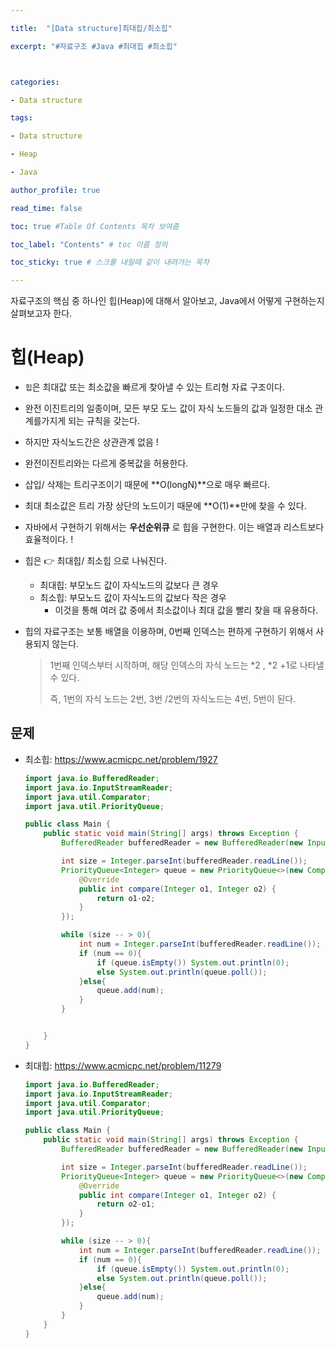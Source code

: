 ```yaml
---

title:  "[Data structure]최대힙/최소힙"

excerpt: "#자료구조 #Java #최대힙 #최소힙"



categories:

- Data structure

tags:

- Data structure

- Heap

- Java

author_profile: true

read_time: false 

toc: true #Table Of Contents 목차 보여줌

toc_label: "Contents" # toc 이름 정의

toc_sticky: true # 스크롤 내릴때 같이 내려가는 목차

---
```




자료구조의 핵심 중 하나인 힙(Heap)에 대해서 알아보고, Java에서 어떻게 구현하는지 살펴보고자 한다.



# 힙(Heap)

- `힙`은 최대값 또는 최소값을 빠르게 찾아낼 수 있는 트리형 자료 구조이다.

- 완전 이진트리의 일종이며, 모든 부모 도느 값이 자식 노드들의 값과 일정한 대소 관계를가지게 되는 규칙을 갖는다.

- 하지만 자식노드간은 상관관계 없음 !

- 완전이진트리와는 다르게 중복값을 허용한다.

- 삽입/ 삭제는 트리구조이기 때문에 **O(longN)**으로 매우 빠르다.

- 최대 최소값은 트리 가장 상단의 노드이기 때문에 **O(1)**만에 찾을 수 있다.

- 자바에서 구현하기 위해서는 **우선순위큐** 로 힙을 구현한다. 이는 배열과 리스트보다 효율적이다. !

- 힙은 👉 최대힙/ 최소힙 으로 나눠진다.

  - 최대힙: 부모노드 값이 자식노드의 값보다 큰 경우
  - 최소힙: 부모노드 값이 자식노드의 값보다 작은 경우
    - 이것을 통해 여러 값 중에서 최소값이나 최대 값을 빨리 찾을 때 유용하다.

- 힙의 자료구조는 보통 배열을 이용하며, 0번째 인덱스는 편하게 구현하기 위해서 사용되지 않는다.

  > 1번째 인덱스부터 시작하며, 해당 인덱스의 자식 노드는 *2 , *2 +1로 나타낼 수 있다.
  >
  > 즉, 1번의 자식 노드는 2번, 3번 /2번의 자식노드는 4번, 5번이 된다.



## 문제

- 최소힙: https://www.acmicpc.net/problem/1927

  ```java
  import java.io.BufferedReader;
  import java.io.InputStreamReader;
  import java.util.Comparator;
  import java.util.PriorityQueue;
  
  public class Main {
      public static void main(String[] args) throws Exception {
          BufferedReader bufferedReader = new BufferedReader(new InputStreamReader(System.in));
  
          int size = Integer.parseInt(bufferedReader.readLine());
          PriorityQueue<Integer> queue = new PriorityQueue<>(new Comparator<Integer>() {
              @Override
              public int compare(Integer o1, Integer o2) {
                  return o1-o2;
              }
          });
  
          while (size -- > 0){
              int num = Integer.parseInt(bufferedReader.readLine());
              if (num == 0){
                  if (queue.isEmpty()) System.out.println(0);
                  else System.out.println(queue.poll());
              }else{
                  queue.add(num);
              }
          }
  
  
      }
  }
  ```

  

- 최대힙: https://www.acmicpc.net/problem/11279

  ```java
  import java.io.BufferedReader;
  import java.io.InputStreamReader;
  import java.util.Comparator;
  import java.util.PriorityQueue;
  
  public class Main {
      public static void main(String[] args) throws Exception {
          BufferedReader bufferedReader = new BufferedReader(new InputStreamReader(System.in));
  
          int size = Integer.parseInt(bufferedReader.readLine());
          PriorityQueue<Integer> queue = new PriorityQueue<>(new Comparator<Integer>() {
              @Override
              public int compare(Integer o1, Integer o2) {
                  return o2-o1;
              }
          });
  
          while (size -- > 0){
              int num = Integer.parseInt(bufferedReader.readLine());
              if (num == 0){
                  if (queue.isEmpty()) System.out.println(0);
                  else System.out.println(queue.poll());
              }else{
                  queue.add(num);
              }
          }
      }
  }
  ```

  

